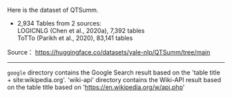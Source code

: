 Here is the dataset of QTSumm.

- 2,934 Tables from 2 sources: <br/>LOGICNLG (Chen et al., 2020a), 7,392 tables  <br/> ToTTo (Parikh et al., 2020), 83,141 tables

Source：
https://huggingface.co/datasets/yale-nlp/QTSumm/tree/main

***

`google` directory contains the Google Search result based on the 'table title + site:wikipedia.org'.
'wiki-api'  directory contains the Wiki-API result based on the table title based on 'https://en.wikipedia.org/w/api.php'

